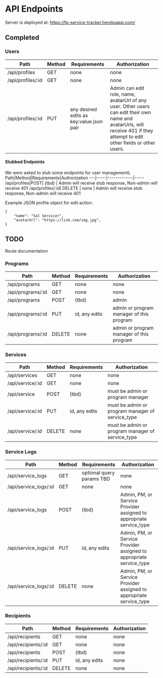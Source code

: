 # API Endpoints
Server is deployed at: https://fp-service-tracker.herokuapp.com/
## Completed
### Users
Path|Method|Requirements|Authorization
---|-----|-------------|-----
/api/profiles| GET | none | none
/api/profiles/:id| GET | none | none
/api/profiles/:id| PUT | any desired edits as key:value json pair | Admin can edit role, name, avatarUrl of any user. Other users can edit their own name and avatarUrls, will receive 401 if they attempt to edit other fields or other users. 

#### Stubbed Endpoints
We were asked to stub some endpoints for user managementL 
Path|Method|Requirements|Authorization
---|-----|-------------|-----
/api/profiles|POST| {tbd} | Admin will receive stub response, Non-admin will receive 401
/api/profiles/:id| DELETE | none | Admin will receive stub response, Non-admin will receive 401

Example JSON profile object for edit action:

```
{
    "name": "Sal Servicer",
    "avatarUrl": "https://link.com/img.jpg",
}
```

## TODO
Route documentation

### Programs
Path|Method|Requirements|Authorization
---|-----|-------------|-----
/api/programs| GET | none | none
/api/programs/:id| GET | none | none
/api/programs|POST| {tbd}| admin
/api/programs/:id| PUT | id, any edits | admin or program manager of this program 
/api/programs/:id| DELETE | none | admin or program manager of this program 

### Services
Path|Method|Requirements|Authorization
---|-----|-------------|-----
/api/services| GET | none | none
/api/service/:id| GET | none | none
/api/service|POST| {tbd}| must be admin or program manager
/api/service/:id| PUT | id, any edits | must be admin or program manager of service_type
/api/service/:id| DELETE | none | must be admin or program manager of service_type

### Service Logs
Path|Method|Requirements|Authorization
---|-----|-------------|-----
/api/service_logs| GET | optional query params TBD | none
/api/service_logs/:id| GET | none | none
/api/service_logs|POST| {tbd}| Admin, PM, or Service Provider assigned to appropriate service_type 
/api/service_logs/:id| PUT | id, any edits | Admin, PM, or Service Provider assigned to appropriate service_type 
/api/service_logs/:id| DELETE | none | Admin, PM, or Service Provider assigned to appropriate service_type 

### Recipients
Path|Method|Requirements|Authorization
---|-----|-------------|-----
/api/recipients| GET | none | none
/api/recipients/:id| GET | none | none
/api/recipients|POST| {tbd}| none
/api/recipients/:id| PUT | id, any edits | none
/api/recipients/:id| DELETE | none | none
